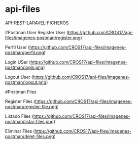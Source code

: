 # api-files
 API-REST-LARAVEL-FICHEROS


 #Postman User
 Register User
(https://github.com/CROS17/api-files/imagenes-postman/register.png)

Perfil User
(https://github.com/CROS17/api-files/imagenes-postman/perfil.png)

Login USer
(https://github.com/CROS17/api-files/imagenes-postman/login.png)

Logout User
(https://github.com/CROS17/api-files/imagenes-postman/logout.png)

 #Postman Files

 Register Files
(https://github.com/CROS17/api-files/imagenes-postman/register-file.png)

 Listado Files
(https://github.com/CROS17/api-files/imagenes-postman/listar-files.png)

 Eliminar Files
(https://github.com/CROS17/api-files/imagenes-postman/delet-files.png)


<!-- linkendin  -->
<!-- https://www.linkedin.com/in/rolando-orejuela-sosa/ -->
